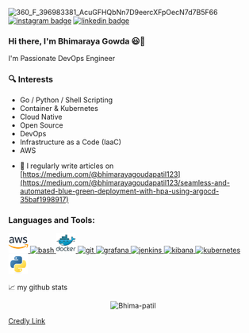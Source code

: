 ![360_F_396983381_AcuGFHQbNn7D9eercXFpOecN7d7B5F66](https://github.com/Bhima-patil/Bhima-patil/assets/112846920/d920a7f5-4a38-4336-ac71-7c1d034c2b2d)
[![instagram badge](https://img.shields.io/badge/Instagram-E4405F?style=for-the-badge&logo=instagram&logoColor=white)](https://www.instagram.com/bhimarayagoudapatil) 
[![linkedin badge](https://img.shields.io/badge/LinkedIn-0077B5?style=for-the-badge&logo=linkedin&logoColor=white)](https://www.linkedin.com/in/bhimarayagouda-patil-76655a1a5)

### Hi there, I'm Bhimaraya Gowda 😃👋
I'm Passionate DevOps Engineer

### 🔍 Interests

* Go / Python / Shell Scripting
* Container & Kubernetes 
* Cloud Native
* Open Source
* DevOps
* Infrastructure as a Code (IaaC)
* AWS

- 📝 I regularly write articles on [https://medium.com/@bhimarayagoudapatil123](https://medium.com/@bhimarayagoudapatil123/seamless-and-automated-blue-green-deployment-with-hpa-using-argocd-35baf1998917)

<h3 align="left">Languages and Tools:</h3>
<p align="left"> <a href="https://aws.amazon.com" target="_blank" rel="noreferrer"> <img src="https://raw.githubusercontent.com/devicons/devicon/master/icons/amazonwebservices/amazonwebservices-original-wordmark.svg" alt="aws" width="40" height="40"/> </a> <a href="https://www.gnu.org/software/bash/" target="_blank" rel="noreferrer"> <img src="https://www.vectorlogo.zone/logos/gnu_bash/gnu_bash-icon.svg" alt="bash" width="40" height="40"/> </a> <a href="https://www.docker.com/" target="_blank" rel="noreferrer"> <img src="https://raw.githubusercontent.com/devicons/devicon/master/icons/docker/docker-original-wordmark.svg" alt="docker" width="40" height="40"/> </a> <a href="https://git-scm.com/" target="_blank" rel="noreferrer"> <img src="https://www.vectorlogo.zone/logos/git-scm/git-scm-icon.svg" alt="git" width="40" height="40"/> </a> <a href="https://grafana.com" target="_blank" rel="noreferrer"> <img src="https://www.vectorlogo.zone/logos/grafana/grafana-icon.svg" alt="grafana" width="40" height="40"/> </a> <a href="https://www.jenkins.io" target="_blank" rel="noreferrer"> <img src="https://www.vectorlogo.zone/logos/jenkins/jenkins-icon.svg" alt="jenkins" width="40" height="40"/> </a> <a href="https://www.elastic.co/kibana" target="_blank" rel="noreferrer"> <img src="https://www.vectorlogo.zone/logos/elasticco_kibana/elasticco_kibana-icon.svg" alt="kibana" width="40" height="40"/> </a> <a href="https://kubernetes.io" target="_blank" rel="noreferrer"> <img src="https://www.vectorlogo.zone/logos/kubernetes/kubernetes-icon.svg" alt="kubernetes" width="40" height="40"/> </a> <a href="https://www.python.org" target="_blank" rel="noreferrer"> <img src="https://raw.githubusercontent.com/devicons/devicon/master/icons/python/python-original.svg" alt="python" width="40" height="40"/> </a> </p>

📈 my github stats

<p align="center"> <img src="https://github-readme-stats.vercel.app/api?username=Bhima-patil&show_icons=true&theme=gotham" alt="Bhima-patil" />
  
 [Credly Link](https://www.credly.com/badges/902c50e3-447a-42b1-9523-a067895a42d4/linked_in_profile)

